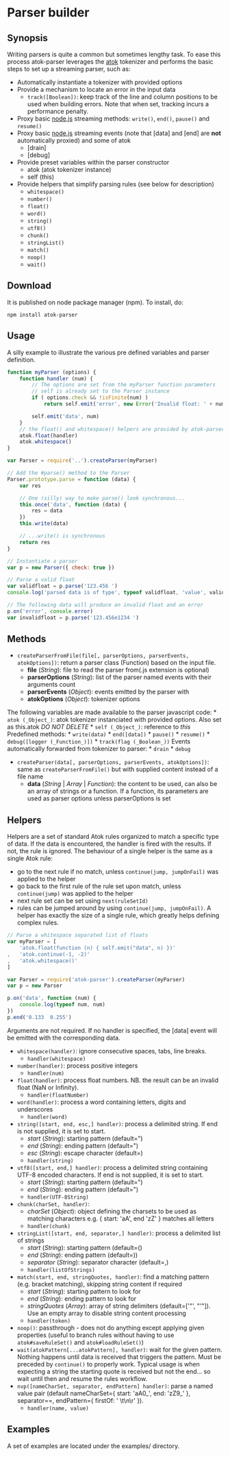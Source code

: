 # Parser builder

## Synopsis

Writing parsers is quite a common but sometimes lengthy task. To ease this process atok-parser leverages the [atok](https://github.com/pierrec/node-atok) tokenizer and performs the basic steps to set up a streaming parser, such as:

* Automatically instantiate a tokenizer with provided options
* Provide a mechanism to locate an error in the input data
	* `track([Boolean])`: keep track of the line and column positions to be used when building errors. Note that when set, tracking incurs a performance penalty.
* Proxy basic [node.js](http://nodejs.org) streaming methods: `write()`, `end()`, `pause()` and `resume()`
* Proxy basic [node.js](http://nodejs.org) streaming events (note that [data] and [end] are __not__ automatically proxied) and some of atok
	* [drain]
	* [debug]
* Provide preset variables within the parser constructor
	* atok (atok tokenizer instance)
	* self (this)
* Provide helpers that simplify parsing rules (see below for description)
	* `whitespace()`
	* `number()`
	* `float()`
	* `word()`
	* `string()`
	* `utf8()`
	* `chunk()`
	* `stringList()`
	* `match()`
	* `noop()`
	* `wait()`


## Download

It is published on node package manager (npm). To install, do:

    npm install atok-parser


## Usage

A silly example to illustrate the various pre defined variables and parser definition.

``` javascript
function myParser (options) {
	function handler (num) {
		// The options are set from the myParser function parameters
		// self is already set to the Parser instance
		if ( options.check && !isFinite(num) )
			return self.emit('error', new Error('Invalid float: ' + num))

		self.emit('data', num)
	}
	// the float() and whitespace() helpers are provided by atok-parser
	atok.float(handler)
	atok.whitespace()
}

var Parser = require('..').createParser(myParser)

// Add the #parse() method to the Parser
Parser.prototype.parse = function (data) {
	var res

	// One (silly) way to make parse() look synchronous...
	this.once('data', function (data) {
		res = data
	})
	this.write(data)

	// ...write() is synchronous
	return res
}

// Instantiate a parser
var p = new Parser({ check: true })

// Parse a valid float
var validfloat = p.parse('123.456 ')
console.log('parsed data is of type', typeof validfloat, 'value', validfloat)

// The following data will produce an invalid float and an error
p.on('error', console.error)
var invalidfloat = p.parse('123.456e1234 ')
```


## Methods

* `createParserFromFile(file[, parserOptions, parserEvents, atokOptions])`: return a parser class (Function) based on the input file.
	* __file__ (_String_): file to read the parser from(.js extension is optional)
	* __parserOptions__ (_String_): list of the parser named events with their arguments count
	* __parserEvents__ (_Object_): events emitted by the parser with
	* __atokOptions__ (_Object_): tokenizer options

The following variables are made available to the parser javascript code:
	* `atok (_Object_)`: atok tokenizer instanciated with provided options. Also set as this.atok *DO NOT DELETE*
	* `self (_Object_)`: reference to _this_
 Predefined methods:
	* `write(data)`
	* `end([data])`
	* `pause()`
	* `resume()`
	* `debug([logger (_Function_)])`
	* `track(flag (_Boolean_))`
 Events automatically forwarded from tokenizer to parser:
	* `drain`
	* `debug`

* `createParser(data[, parserOptions, parserEvents, atokOptions])`: same as `createParserFromFile()` but with supplied content instead of a file name
	* __data__ (_String_ | _Array_ | _Function_): the content to be used, can also be an array of strings or a function. If a function, its parameters are used as parser options unless parserOptions is set


## Helpers

Helpers are a set of standard Atok rules organized to match a specific type of data. If the data is encountered, the handler is fired with the results. If not, the rule is ignored. The behaviour of a single helper is the same as a single Atok rule:

* go to the next rule if no match, unless `continue(jump, jumpOnFail)` was applied to the helper
* go back to the first rule of the rule set upon match, unless `continue(jump)` was applied to the helper
* next rule set can be set using `next(ruleSetId)`
* rules can be jumped around by using `continue(jump, jumpOnFail)`. A helper has exactly the size of a single rule, which greatly helps defining complex rules.

``` javascript
// Parse a whitespace separated list of floats
var myParser = [
	'atok.float(function (n) { self.emit("data", n) })'
,	'atok.continue(-1, -2)'
,	'atok.whitespace()'
]

var Parser = require('atok-parser').createParser(myParser)
var p = new Parser

p.on('data', function (num) {
	console.log(typeof num, num)
})
p.end('0.133  0.255')
```

Arguments are not required. If no handler is specified, the [data] event will be emitted with the corresponding data.

* `whitespace(handler)`: ignore consecutive spaces, tabs, line breaks.
	* `handler(whitespace)`
* `number(handler)`: process positive integers
	* `handler(num)`
* `float(handler)`: process float numbers. NB. the result can be an invalid float (NaN or Infinity).
	* `handler(floatNumber)`
* `word(handler)`: process a word containing letters, digits and underscores
	* `handler(word)`
* `string([start, end, esc,] handler)`: process a delimited string. If end is not supplied, it is set to start.
	* _start_ (_String_): starting pattern (default=")
	* _end_ (_String_): ending pattern (default=")
	* _esc_ (_String_): escape character (default=\)
	* `handler(string)`
* `utf8([start, end,] handler)`: process a delimited string containing UTF-8 encoded characters. If end is not supplied, it is set to start.
	* _start_ (_String_): starting pattern (default=")
	* _end_ (_String_): ending pattern (default=")
	* `handler(UTF-8String)`
* `chunk(charSet, handler)`: 
	* _charSet_ (_Object_): object defining the charsets to be used as matching characters e.g. { start: 'aA', end 'zZ' } matches all letters
	* `handler(chunk)`
* `stringList([start, end, separator,] handler)`: process a delimited list of strings
	* _start_ (_String_): starting pattern (default=()
	* _end_ (_String_): ending pattern (default=))
	* _separator_ (_String_): separator character (default=,)
	* `handler(listOfStrings)`
* `match(start, end, stringQuotes, handler)`: find a matching pattern (e.g. bracket matching), skipping string content if required
	* _start_ (_String_): starting pattern to look for
	* _end_ (_String_): ending pattern to look for
	* _stringQuotes_ (_Array_): array of string delimiters (default=['"', "'"]). Use an empty array to disable string content processing
	* `handler(token)`
* `noop()`: passthrough - does not do anything except applying given properties (useful to branch rules without having to use `atok#saveRuleSet()` and `atok#loadRuleSet()`)
* `wait(atokPattern[...atokPattern], handler)`: wait for the given pattern. Nothing happens until data is received that triggers the pattern. Must be preceded by `continue()` to properly work. Typical usage is when expecting a string the starting quote is received but not the end... so wait until then and resume the rules workflow.
* `nvp([nameCharSet, separator, endPattern] handler)`: parse a named value pair (default nameCharSet={ start: 'aA0_', end: 'zZ9_' }, separator==, endPattern={ firstOf: ' \t\n\r' }).
	* `handler(name, value)`


## Examples

A set of examples are located under the examples/ directory.